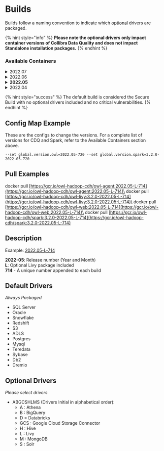 # Builds

Builds follow a naming convention to indicate which [optional](builds.md#optional-drivers) drivers are packaged.

{% hint style="info" %}
**Please note the optional drivers only impact container versions of Collibra Data Quality and does not impact Standalone installation packages.**
{% endhint %}

### **Available Containers**

<details>

<summary>2022.07</summary>

#### Collibra Data Quality

* 2022.07-L-939

<!---->

* 2022.07-AHM-940

<!---->

* 2022.07-H-941

<!---->

* 2022.07-HM-942

<!---->

* 2022.07-D-943

<!---->

* 2022.07-AL-944

<!---->

* 2022.07-AD-945

<!---->

* 2022.07-ABGCSHMS-947

<!---->

* 2022.07-M-946

#### Spark

* 3.2.0-2022.07-L-939

<!---->

* 3.2.0-2022.07-AHM-940

<!---->

* 3.2.0-2022.07-H-946

<!---->

* 3.2.0-2022.07-HM-942

<!---->

* 3.2.0-2022.07-D-943

<!---->

* 3.2.0-2022.07-AL-944

<!---->

* 3.2.0-2022.07-AD-945

<!---->

* 3.2.0-2022.07-ABGCSHMS-947

<!---->

* 3.2.0-2022.07-M-946

</details>

<details>

<summary>2022.06</summary>

**Collibra Data Quality**

* 2022.06-L-819
* 2022.06-AHM-820
* 2022.06-H-821
* 2022.06-HM-822
* 2022.06-D-823
* 2022.06-AL-824
* 2022.06-AD-825
* 2022.06-ABGCSHMS-826
* 2022.06-M-830

**Spark**

* 3.2.0-2022.06-L-819
* 3.2.0-2022.06-AHM-820
* 3.2.0-2022.06-H-821
* 3.2.0-2022.06-HM-822
* 3.2.0-2022.06-D-823
* 3.2.0-2022.06-AL-824
* 3.2.0-2022.06-AD-825
* 3.2.0-2022.06-ABGCSHMS-826
* 3.2.0-2022.06-M-830

</details>

<details>

<summary><strong>2022.05</strong></summary>

**Collibra Data Quality**

* 2022.05-L-714
* 2022.05-AL-715
* 2022.05-H-716
* 2022.05-AHM-717
* 2022.05-ABGCSHMS-719
* 2022.05-D-721
* 2022.05-AD-723
* 2022-05-BDG-751
* 2022.05.2-L-737
* 2022.05.2-AHM-738
* 2022.05.2-HM-739
* 2022.05.2-H-740

**Spark**

* 3.2.0-2022.05-L-714
* 3.2.0-2022.05-AL-715
* 3.2.0-2022.05-H-716
* 3.2.0-2022.05-AHM-717
* 3.2.0-2022.05-ABGCSHMS-719
* 3.2.0-2022.05-D-721
* 3.2.0-2022.05-AD-723
* 3.2.0.2022.05-BDG-751
* 3.2.0-2022.05.2-L-737
* 3.2.0-2022.05.2-AHM-738
* 3.2.0-2022.05.2-HM-739
* 3.2.0-2022.05.2-H-740

</details>

<details>

<summary>2022.04</summary>

**Collibra Data Quality**

* 2022.04-L-303
* 2022.04-AL-302
* 2022.04-296
* 2022.04-A-295
* 2022.04-ALL-294 2
* 022.04-ABHGCSGCRS-291

**Spark**

* 3.2.0-2022.04-L-303
* 3.2.0-2022.04-AL-302
* 3.2.0-2022.04-296
* 3.2.0-2022.04-A-295
* 3.2.0-2022.04-ALL-294
* 3.2.0-2022.04-ABHGCSGCRS-291

</details>

{% hint style="success" %}
The default build is considered the Secure Build with no optional drivers included and no critical vulnerabilities.
{% endhint %}

## Config Map Example

These are the configs to change the versions. For a complete list of versions for CDQ and Spark, refer to the Available Containers section above.

```
--set global.version.owl=2022.05-720 --set global.version.spark=3.2.0-2022.05-720
```

## Pull Examples

docker pull [https://gcr.io/owl-hadoop-cdh/owl-agent:2022.05-L-714](https://gcr.io/owl-hadoop-cdh/owl-agent:2022.05-L-714)\
docker pull [https://gcr.io/owl-hadoop-cdh/owl-livy:3.2.0-2022.05-L-714](https://gcr.io/owl-hadoop-cdh/owl-livy:3.2.0-2022.05-L-714)\
docker pull [https://gcr.io/owl-hadoop-cdh/owl-web:2022.05-L-714](https://gcr.io/owl-hadoop-cdh/owl-web:2022.05-L-714)\
docker pull [https://gcr.io/owl-hadoop-cdh/spark:3.2.0-2022.05-L-714](https://gcr.io/owl-hadoop-cdh/spark:3.2.0-2022.05-L-714)

## **Description**

Example: [2022.05-L-714](https://gcr.io/owl-hadoop-cdh/owl-agent:2022.05-L-714)

**2022-05**: Release number (Year and Month)\
**L**: Optional Livy package included\
**714** - A unique number appended to each build

## **Default Drivers**

_Always Packaged_

* SQL Server
* Oracle
* Snowflake
* Redshift
* S3
* ADLS
* Postgres
* Mysql
* Teredata
* Sybase
* Db2
* Dremio

## **Optional Drivers**

_Please select drivers_

* ABGCSHLMS (Drivers Initial in alphabetical order):
  * A : Athena
  * B : BigQuery
  * D = Databricks
  * GCS : Google Cloud Storage Connector
  * H : Hive
  * L : Livy
  * M : MongoDB
  * S : Solr
